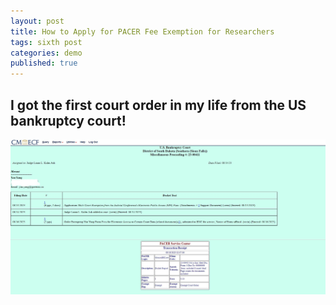 ```yaml
---
layout: post
title: How to Apply for PACER Fee Exemption for Researchers
tags: sixth post
categories: demo
published: true
---
```


## I got the first court order in my life from the US bankruptcy court!


![alt text](https://github.com/imyanyang/imyanyang.github.io/blob/master/_includes/Court_Order.jpg?raw=true)
